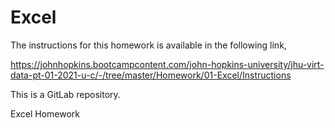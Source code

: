 # Excel
The instructions for this homework is available in the following link,

https://johnhopkins.bootcampcontent.com/john-hopkins-university/jhu-virt-data-pt-01-2021-u-c/-/tree/master/Homework/01-Excel/Instructions

This is a GitLab repository.

Excel Homework